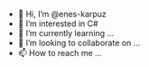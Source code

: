 - 👋 Hi, I’m @enes-karpuz
- 👀 I’m interested in C#
- 🌱 I’m currently learning ...
- 💞️ I’m looking to collaborate on ...
- 📫 How to reach me ...

<!---
enes-karpuz/enes-karpuz is a ✨ special ✨ repository because its `README.md` (this file) appears on your GitHub profile.
You can click the Preview link to take a look at your changes.
--->
